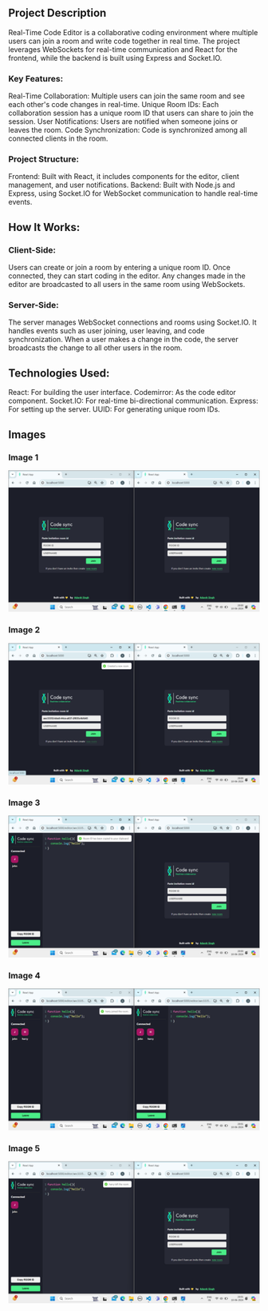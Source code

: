 ## Project Description
Real-Time Code Editor is a collaborative coding environment where multiple users can join a room and write code together in real time. The project leverages WebSockets for real-time communication and React for the frontend, while the backend is built using Express and Socket.IO.

### Key Features:
Real-Time Collaboration: Multiple users can join the same room and see each other's code changes in real-time.
Unique Room IDs: Each collaboration session has a unique room ID that users can share to join the session.
User Notifications: Users are notified when someone joins or leaves the room.
Code Synchronization: Code is synchronized among all connected clients in the room.

### Project Structure:
Frontend: Built with React, it includes components for the editor, client management, and user notifications.
Backend: Built with Node.js and Express, using Socket.IO for WebSocket communication to handle real-time events.

## How It Works:

### Client-Side:
Users can create or join a room by entering a unique room ID.
Once connected, they can start coding in the editor.
Any changes made in the editor are broadcasted to all users in the same room using WebSockets.

### Server-Side:
The server manages WebSocket connections and rooms using Socket.IO.
It handles events such as user joining, user leaving, and code synchronization.
When a user makes a change in the code, the server broadcasts the change to all other users in the room.

## Technologies Used:
React: For building the user interface.
Codemirror: As the code editor component.
Socket.IO: For real-time bi-directional communication.
Express: For setting up the server.
UUID: For generating unique room IDs.

## Images

### Image 1

![Image 1 Description](https://raw.githubusercontent.com/Adarsh1singh/realtime-code-editor/main/assets/img1.png)

### Image 2
![Image 2 Description](https://raw.githubusercontent.com/Adarsh1singh/realtime-code-editor/main/assets/img2.png)

### Image 3
![Image 3 Description](https://raw.githubusercontent.com/Adarsh1singh/realtime-code-editor/main/assets/img3.png)

### Image 4
![Image 4 Description](https://raw.githubusercontent.com/Adarsh1singh/realtime-code-editor/main/assets/img4.png)

### Image 5
![Image 5 Description](https://raw.githubusercontent.com/Adarsh1singh/realtime-code-editor/main/assets/img5.png)

